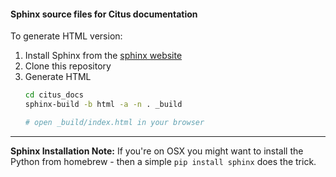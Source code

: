 #### Sphinx source files for Citus documentation

To generate HTML version:

1. Install Sphinx from the [sphinx website](http://www.sphinx-doc.org/en/master/usage/installation.html)
2. Clone this repository
4. Generate HTML
    ```bash
    cd citus_docs
    sphinx-build -b html -a -n . _build

    # open _build/index.html in your browser
    ```

---

**Sphinx Installation Note:** If you're on OSX you might want to install the Python from homebrew - then a simple `pip install sphinx` does the trick.
